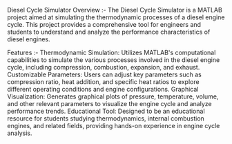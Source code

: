 Diesel Cycle Simulator
Overview :-
The Diesel Cycle Simulator is a MATLAB project aimed at simulating the thermodynamic processes of a diesel engine cycle. This project provides a comprehensive tool for engineers and students to understand and analyze the performance characteristics of diesel engines.

Features :-
Thermodynamic Simulation: Utilizes MATLAB's computational capabilities to simulate the various processes involved in the diesel engine cycle, including compression, combustion, expansion, and exhaust.
Customizable Parameters: Users can adjust key parameters such as compression ratio, heat addition, and specific heat ratios to explore different operating conditions and engine configurations.
Graphical Visualization: Generates graphical plots of pressure, temperature, volume, and other relevant parameters to visualize the engine cycle and analyze performance trends.
Educational Tool: Designed to be an educational resource for students studying thermodynamics, internal combustion engines, and related fields, providing hands-on experience in engine cycle analysis.

